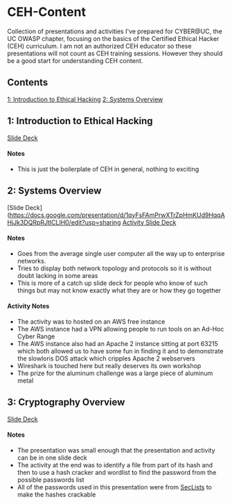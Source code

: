 # CEH-Content
Collection of presentations and activities I've prepared for CYBER@UC, the UC OWASP chapter, focusing on the basics of the Certified Ethical Hacker (CEH) curriculum.
I am not an authorized CEH educator so these presentations will not count as CEH training sessions. However they should be a good start for understanding CEH content.

## Contents
[1: Introduction to Ethical Hacking](#1-Introduction-to-Ethical-Hacking)
[2: Systems Overview](#2-Systems-Overview)


## 1: Introduction to Ethical Hacking
[Slide Deck](https://docs.google.com/presentation/d/1TtOrD60MqqBp2jlWBEmcxb-_07pBMzGstDILy7Lp4u8/edit?usp=sharing)
#### Notes
- This is just the boilerplate of CEH in general, nothing to exciting

## 2: Systems Overview
[Slide Deck](https://docs.google.com/presentation/d/1qyFsFAmPrwXTrZpHmKUd9HqqAHjJk3DQRpRJtICLlH0/edit?usp=sharing
[Activity Slide Deck](https://docs.google.com/presentation/d/1r0jZh6l_-otz5E3umKjCD8pufRoJRL4O4yQoiAgNADE/edit?usp=sharing)
#### Notes
- Goes from the average single user computer all the way up to enterprise networks.
- Tries to display both network topology and protocols so it is without doubt lacking in some areas
- This is more of a catch up slide deck for people who know of such things but may not know exactly what they are or how they go together
#### Activity Notes
- The activity was to hosted on an AWS free instance
- The AWS instance had a VPN allowing people to run tools on an Ad-Hoc Cyber Range
- The AWS instance also had an Apache 2 instance sitting at port 63215 which both allowed us to have some fun in finding it and to demonstrate the slowloris DOS attack which cripples Apache 2 webservers
- Wireshark is touched here but really deserves its own workshop
- The prize for the aluminum challenge was a large piece of aluminum metal

## 3: Cryptography Overview
[Slide Deck](https://docs.google.com/presentation/d/17K8OSPL5mTLXwjHsPPlchVhKPDQEOr57LpW1Zux9n4s/edit?usp=sharing)
#### Notes
- The presentation was small enough that the presentation and activity can be in one slide deck
- The activity at the end was to identify a file from part of its hash and then to use a hash cracker and wordlist to find the password from the possible passwords list
- All of the passwords used in this presentation were from [SecLists](https://github.com/danielmiessler/SecLists) to make the hashes crackable
